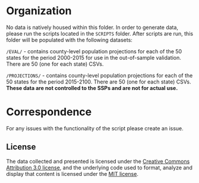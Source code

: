 # Organization

No data is natively housed within this folder. In order to generate data, please run the scripts located in the `SCRIPTS` folder. After scripts are run, this folder will be populated with the following datasets:

`/EVAL/` - contains county-level population projections for each of the 50 states for the period 2000-2015 for use in the out-of-sample validation. There are 50 (one for each state) CSVs.

`/PROJECTIONS/` - contains county-level population projections for each of the 50 states for the period 2015-2100. There are 50 (one for each state) CSVs. **These data are not controlled to the SSPs and are not for actual use.**

# Correspondence
For any issues with the functionality of the script please create an issue.

## License
The data collected and presented is licensed under the [Creative Commons Attribution 3.0 license](http://creativecommons.org/licenses/by/3.0/us/deed.en_US), and the underlying code used to format, analyze and display that content is licensed under the [MIT license](http://opensource.org/licenses/mit-license.php).
